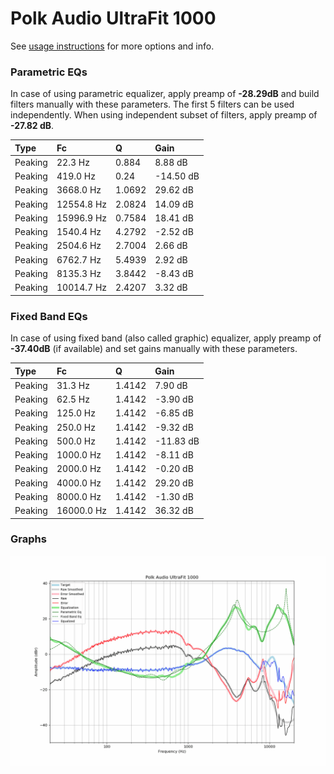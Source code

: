 # Polk Audio UltraFit 1000
See [usage instructions](https://github.com/jaakkopasanen/AutoEq#usage) for more options and info.

### Parametric EQs
In case of using parametric equalizer, apply preamp of **-28.29dB** and build filters manually
with these parameters. The first 5 filters can be used independently.
When using independent subset of filters, apply preamp of **-27.82 dB**.

| Type    | Fc         |      Q | Gain      |
|:--------|:-----------|:-------|:----------|
| Peaking | 22.3 Hz    | 0.884  | 8.88 dB   |
| Peaking | 419.0 Hz   | 0.24   | -14.50 dB |
| Peaking | 3668.0 Hz  | 1.0692 | 29.62 dB  |
| Peaking | 12554.8 Hz | 2.0824 | 14.09 dB  |
| Peaking | 15996.9 Hz | 0.7584 | 18.41 dB  |
| Peaking | 1540.4 Hz  | 4.2792 | -2.52 dB  |
| Peaking | 2504.6 Hz  | 2.7004 | 2.66 dB   |
| Peaking | 6762.7 Hz  | 5.4939 | 2.92 dB   |
| Peaking | 8135.3 Hz  | 3.8442 | -8.43 dB  |
| Peaking | 10014.7 Hz | 2.4207 | 3.32 dB   |

### Fixed Band EQs
In case of using fixed band (also called graphic) equalizer, apply preamp of **-37.40dB**
(if available) and set gains manually with these parameters.

| Type    | Fc         |      Q | Gain      |
|:--------|:-----------|:-------|:----------|
| Peaking | 31.3 Hz    | 1.4142 | 7.90 dB   |
| Peaking | 62.5 Hz    | 1.4142 | -3.90 dB  |
| Peaking | 125.0 Hz   | 1.4142 | -6.85 dB  |
| Peaking | 250.0 Hz   | 1.4142 | -9.32 dB  |
| Peaking | 500.0 Hz   | 1.4142 | -11.83 dB |
| Peaking | 1000.0 Hz  | 1.4142 | -8.11 dB  |
| Peaking | 2000.0 Hz  | 1.4142 | -0.20 dB  |
| Peaking | 4000.0 Hz  | 1.4142 | 29.20 dB  |
| Peaking | 8000.0 Hz  | 1.4142 | -1.30 dB  |
| Peaking | 16000.0 Hz | 1.4142 | 36.32 dB  |

### Graphs
![](./Polk%20Audio%20UltraFit%201000.png)